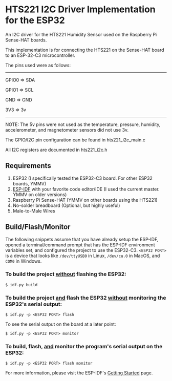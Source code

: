 # HTS221 I2C Driver Implementation for the ESP32

An I2C driver for the HTS221 Humidity Sensor used on the Raspberry Pi Sense-HAT boards.

This implementation is for connecting the HTS221 on the Sense-HAT board to an ESP-32-C3 microcontroller.

The pins used were as follows:

---------------

GPIO0 => SDA

GPIO1 => SCL

GND => GND

3V3 => 3v

---------------

NOTE: The 5v pins were not used as the temperature, pressure, humidity, accelerometer, and magnetometer sensors did not use 3v.

The GPIO/I2C pin configuration can be found in hts221_i2c_main.c

All I2C registers are documented in hts221_i2c.h

  

## Requirements
 1. ESP32 (I specifically tested the ESP32-C3 board. For other ESP32 boards, YMMV)
 2. [ESP-IDF](https://docs.espressif.com/projects/esp-idf/en/latest/esp32c3/get-started/index.html) with your favorite code editor/IDE (I used the current master. YMMV on older versions)
 3. Raspberry Pi Sense-HAT (YMMV on other boards using the HTS221)
 4. No-solder breadboard (Optional, but highly useful)
 5. Male-to-Male Wires
## Build/Flash/Monitor
The following snippets assume that you have already  setup the ESP-IDF, opened a terminal/command prompt that has the ESP-IDF environment variables set, and configured the project to use the ESP32-C3. `<ESP32 PORT>` is a device that looks like `/dev/ttyUSB0` in Linux, `/dev/cu.0` in MacOS, and `COM0` in Windows.
### To build the project <ins>without</ins> flashing the ESP32:
    $ idf.py build
### To build the project <ins>and</ins> flash the ESP32 <ins>without</ins> monitoring the ESP32's serial output:
    $ idf.py -p <ESP32 PORT> flash
To see the serial output on the board at a later point:

    $ idf.py -p <ESP32 PORT> monitor

### To build, flash, <ins>and</ins> monitor the program's serial output on the ESP32:

    $ idf.py -p <ESP32 PORT> flash monitor

For more information, please visit the ESP-IDF's [Getting Started](https://docs.espressif.com/projects/esp-idf/en/latest/esp32c3/get-started/index.html) page.
